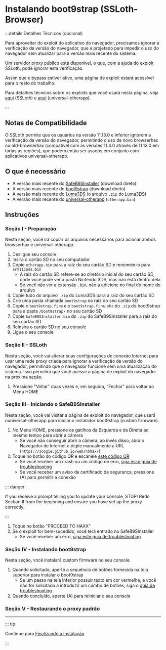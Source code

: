 # Instalando boot9strap (SSLoth-Browser)

:::details Detalhes Técnicos (opcional)

Para aproveitar do exploit do aplicativo do navegador, precisamos ignorar a verificação da versão do navegador, que é projetado para impedir o uso do navegador sem atualizar para a versão mais recente do sistema.

Um servidor proxy público está disponível, o que, com a ajuda do exploit SSLoth, pode ignorar esta verificação.

Assim que o bypass estiver ativo, uma página de exploit estará acessível para o resto do trabalho.

Para detalhes técnicos sobre os exploits que você usará nesta página, veja [aqui](https://github.com/MrNbaYoh/3ds-ssloth) (SSLoth) e [aqui](https://github.com/TuxSH/universal-otherapp) (universal-otherapp).

:::

## Notas de Compatibilidade

O SSLoth permite que os usuários na versão 11.13.0 e inferior ignorem a verificação da versão do navegador, permitindo o uso de novo browserhax ou old-browserhax (compatível com as versões 11.4.0 através de 11.13.0 em todas as regiões), que podem então ser usados em conjunto com aplicativos universal-otherapp.

## O que é necessário

- A versão mais recente do [SafeB9SInstaller](https://github.com/d0k3/SafeB9SInstaller/releases/download/v0.0.7/SafeB9SInstaller-20170605-122940.zip) (download direto)
- A versão mais recente do [boot9strap](https://github.com/SciresM/boot9strap/releases/download/1.4/boot9strap-1.4.zip) (download direto)
- A versão mais recente do [Luma3DS](https://github.com/LumaTeam/Luma3DS/releases/latest) (o arquivo `.zip` do Luma3DS)
- A versão mais recente do [universal-otherapp](https://github.com/TuxSH/universal-otherapp/releases/latest) (`otherapp.bin`)

## Instruções

### Seção I - Preparação

Nesta seção, você irá copiar os arquivos necessários para acionar ambos browserhax e universal-otherapp.

1. Desligue seu console
2. Insira o cartão SD no seu computador
3. Copie `otherapp.bin` para a raiz do seu cartão SD e renomeie-o para `arm11code.bin`
    - A raiz do cartão SD refere-se ao diretório inicial do seu cartão SD, onde você pode ver a pasta Nintendo 3DS, mas não está dentro dela
    - Se você não ver a extensão `.bin`, não a adicione no final do nome do arquivo
4. Copie tudo do arquivo `.zip` do Luma3DS para a raiz do seu cartão SD
5. Crie uma pasta chamada `boot9strap` na raiz do seu cartão SD
6. Copie o `boot9strap.firm` e o `boot9strap.firm.sha` do `.zip` do boot9strap para a pasta `/boot9strap/` no seu cartão SD
7. Copie `SafeB9SInstaller.bin` do `.zip` do SafeB9SInstaller para a raiz do seu cartão SD
8. Reinsira o cartão SD no seu console
9. Ligue o seu console

### Seção II - SSLoth

Nesta seção, você vai alterar suas configurações de conexão Internet para usar uma rede proxy criada para ignorar a verificação da versão do navegador, permitindo que o navegador funcione sem uma atualização do sistema. Isso permitirá que você acesse a página de exploit do navegador na próxima seção.

<!--@include: ./_include/addproxy.md -->

1. Pressione "Voltar" duas vezes e, em seguida, "Fechar" para voltar ao Menu HOME

### Seção III - Iniciando o SafeB9SInstaller

Nesta seção, você vai visitar a página de exploit do navegador, que usará ouniversal-otherapp para iniciar o instalador boot9strap (custom firmware).

1. No Menu HOME, pressione os gatilhos da Esquerda e da Direita ao mesmo tempo para abrir a câmera
    - Se você não conseguir abrir a câmera, ao invés disso, abra o Navegador de Internet e digite manualmente a URL (`https://zoogie.github.io/web/nbhax/`)
2. Toque no botão do código QR e escaneie [este código QR](http://api.qrserver.com/v1/create-qr-code/?color=000000&bgcolor=FFFFFF&data=https%3A%2F%2Fzoogie.github.io%2Fweb%2Fnbhax&qzone=1&margin=0&size=400x400&ecc=L)
    - Se você receber um crash ou um código de erro, [siga esse guia de troubleshooting](troubleshooting-ssloth-browser)
    - Se você receber um aviso de certificado de segurança, pressione (A) para permitir a conexão

::: danger

If you receive a prompt telling you to update your console, STOP! Redo Section II from the beginning and ensure you have set up the proxy correctly.

:::

1. Toque no botão "PROCEED TO HAXX"
2. Se o exploit for bem-sucedido, você terá entrado no SafeB9SInstaller
    - Se você receber um erro, [siga este guia de troubleshooting](troubleshooting-ssloth-browser)

### Seção IV - Instalando boot9strap

Nesta seção, você instalará custom firmware no seu console.

1. Quando solicitado, aperte a sequência de botões fornecida na tela superior para instalar o boot9strap
    - Se um passo na tela inferior possuir texto em cor vermelha, e você não for solicitado a introduzir um combo de botões, siga o [guia de troubleshooting](troubleshooting-ssloth-browser)
2. Quando concluído, aperte (A) para reiniciar o seu console

<!--@include: ./_include/configure-luma3ds.md -->

### Seção V - Restaurando o proxy padrão

<!--@include: ./_include/rmproxy.md -->

<!--@include: ./_include/luma3ds-installed-note.md -->

___

::: tip

Continue para [Finalizando a Instalação](finalizing-setup)

:::
